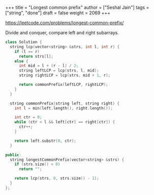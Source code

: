 +++
title = "Longest common prefix"
author = ["Seshal Jain"]
tags = ["string", "done"]
draft = false
weight = 2069
+++

<https://leetcode.com/problems/longest-common-prefix/>

Divide and conquer, compare left and right subarrays.

```cpp
class Solution {
  string lcp(vector<string> &strs, int l, int r) {
    if (l == r)
      return strs[l];
    else {
      int mid = l + (r - l) / 2;
      string leftLCP = lcp(strs, l, mid);
      string rightLCP = lcp(strs, mid + 1, r);

      return commonPrefix(leftLCP, rightLCP);
    }
  }

  string commonPrefix(string left, string right) {
    int l = min(left.length(), right.length());

    int ctr = 0;
    while (ctr < l && left[ctr] == right[ctr]) {
      ctr++;
    }

    return left.substr(0, ctr);
  }

public:
  string longestCommonPrefix(vector<string> &strs) {
    if (strs.size() < 0)
      return "";

    return lcp(strs, 0, strs.size() - 1);
  }
};
```
